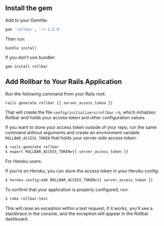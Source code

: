 ## Install the gem

Add to your Gemfile:

```ruby
gem 'rollbar', '~> 2.5.0'
```

Then run:

```shell
bundle install
```

If you don't use bundler:

```
gem install rollbar
```


## Add Rollbar to Your Rails Application

Run the following command from your Rails root:

```bash
rails generate rollbar {{ server_access_token }}
```

That will create the file ```config/initializers/rollbar.rb```, which initializes Rollbar and holds your access token and other configuration values.

If you want to store your access token outside of your repo, run the same command without arguments and create an environment variable ```ROLLBAR_ACCESS_TOKEN``` that holds your server-side access token:

```bash
$ rails generate rollbar
$ export ROLLBAR_ACCESS_TOKEN={{ server_access_token }}
```

For Heroku users:

If you're on Heroku, you can store the access token in your Heroku config:

```bash
$ heroku config:add ROLLBAR_ACCESS_TOKEN={{ server_access_token }}
```

To confirm that your application is properly configured, run:

```bash
$ rake rollbar:test
```

This will raise an exception within a test request; if it works, you'll see a stacktrace in the console, and the exception will appear in the Rollbar dashboard.
